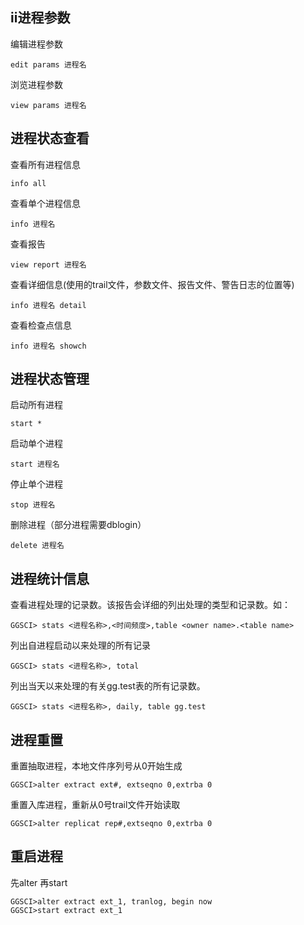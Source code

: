 ## ii进程参数

编辑进程参数

```
edit params 进程名
```

浏览进程参数

```
view params 进程名
```



## 进程状态查看

查看所有进程信息

```
info all
```

查看单个进程信息

```
info 进程名
```

查看报告

```
view report 进程名
```

查看详细信息(使用的trail文件，参数文件、报告文件、警告日志的位置等)

```
info 进程名 detail
```

查看检查点信息

```
info 进程名 showch
```



## 进程状态管理

启动所有进程

```
start *
```

启动单个进程

```
start 进程名
```

停止单个进程

```
stop 进程名
```

删除进程（部分进程需要dblogin）

```
delete 进程名
```



## 进程统计信息

查看进程处理的记录数。该报告会详细的列出处理的类型和记录数。如：

```
GGSCI> stats <进程名称>,<时间频度>,table <owner name>.<table name>
```

列出自进程启动以来处理的所有记录

```
GGSCI> stats <进程名称>, total
```

列出当天以来处理的有关gg.test表的所有记录数。

```
GGSCI> stats <进程名称>, daily, table gg.test 
```



## 进程重置

重置抽取进程，本地文件序列号从0开始生成

```
GGSCI>alter extract ext#, extseqno 0,extrba 0
```

重置入库进程，重新从0号trail文件开始读取

```
GGSCI>alter replicat rep#,extseqno 0,extrba 0
```



## 重启进程

先alter 再start

```
GGSCI>alter extract ext_1, tranlog, begin now
GGSCI>start extract ext_1
```


